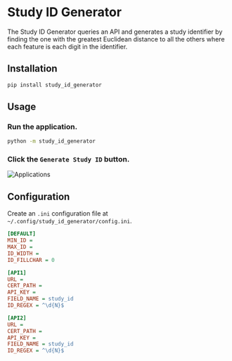 # Study ID Generator

The Study ID Generator queries an API and generates a study identifier by finding the one with the greatest Euclidean distance to all the others where each feature is each digit in the identifier.

## Installation

```bash 
pip install study_id_generator
```

## Usage

### Run the application.

```bash
python -m study_id_generator
```

### Click the `Generate Study ID` button.
![Applications](app.png)

## Configuration

Create an `.ini` configuration file at `~/.config/study_id_generator/config.ini`.

```ini
[DEFAULT]
MIN_ID = 
MAX_ID = 
ID_WIDTH = 
ID_FILLCHAR = 0

[API1]
URL =
CERT_PATH =
API_KEY = 
FIELD_NAME = study_id
ID_REGEX = ^\d{N}$

[API2]
URL =
CERT_PATH =
API_KEY = 
FIELD_NAME = study_id
ID_REGEX = ^\d{N}$
```